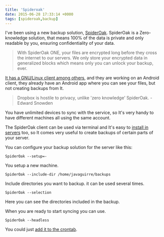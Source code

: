```yaml
---
title: 'Spideroak'
date: 2015-06-28 17:33:14 +0000
tags: [spideroak,backup]
---
```

I've been using a new backup solution, [SpiderOak][spideroak]. SpiderOak is a Zero-knowledge solution, that means 100% of the data is private and only readable by you, ensuring confidentiality of your data.

> With SpiderOak ONE, your files are encrypted long before they cross the internet to our servers. We only store your encrypted data in generalized blocks which means only you can unlock your backup, ever.

[It has a GNU/Linux client among others][clients], and they are working on an Android client, they already have an Android app where you can see your files, but not creating backups from It.

> Dropbox is hostile to privacy, unlike 'zero knowledge' SpiderOak. - Edward Snowden

You have unlimited devices to sync with the service, so It's very handy to have different machines all using the same account.

The SpiderOak client can be used via terminal and It's easy to [install in servers][install] too, so It comes very useful to create backups of certain parts of your server.

You can configure your backup solution for the server like this:

<pre><code class="language-bash">SpiderOak --setup=-
</code></pre>

You setup a new machine.

<pre><code class="language-bash">SpiderOak --include-dir /home/javaguirre/backups
</code></pre>

Include directories you want to backup. it can be used several times.

<pre><code class="language-bash">SpiderOak --selection
</code></pre>

Here you can see the directories included in the backup.

When you are ready to start syncing you can use.

<pre><code class="language-bash">SpiderOak --headless
</code></pre>

You could just [add it to the crontab][crontab].

[crontab]: https://askubuntu.com/questions/189854/how-can-i-start-spideroak-automatically-on-a-headless-server
[spideroak]: https://spideroak.com/
[clients]: https://spideroak.com/solutions/spideroak-one
[install]: https://spideroak.com/faq/how-do-i-install-spideroak-on-a-headless-linux-server
